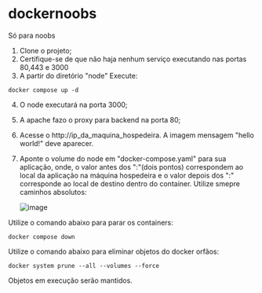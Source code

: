 # dockernoobs
Só para noobs

1. Clone o projeto;
2. Certifique-se de que não haja nenhum serviço executando nas portas 80,443 e 3000
3. A partir do diretório "node" Execute:
```
docker compose up -d
```
4. O node executará na porta 3000;
5. A apache fazo o proxy para backend na porta 80;
6. Acesse o http://ip_da_maquina_hospedeira. A imagem mensagem "hello world!" deve aparecer.
7. Aponte o volume do node em "docker-compose.yaml" para sua aplicação, onde, o valor antes dos ":"(dois pontos) correspondem ao local da aplicação na máquina hospedeira e o valor depois dos ":" corresponde ao local de destino dentro do container. Utilize smepre caminhos absolutos:

   ![image](https://github.com/mantenedor/dockernoobs/assets/5191875/1a1d3cc9-246f-4cfb-acc5-ac61c1e7ded5)

Utilize o comando abaixo para parar os containers:
```
docker compose down
```
Utilize o comando abaixo para eliminar objetos do docker orfãos:
```
docker system prune --all --volumes --force
```
Objetos em execução serão mantidos.

